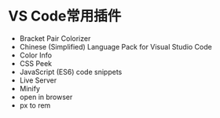 # VS Code常用插件

- Bracket Pair Colorizer
- Chinese (Simplified) Language Pack for Visual Studio Code
- Color Info
- CSS Peek
- JavaScript (ES6) code snippets
- Live Server
- Minify
- open in browser
- px to rem
